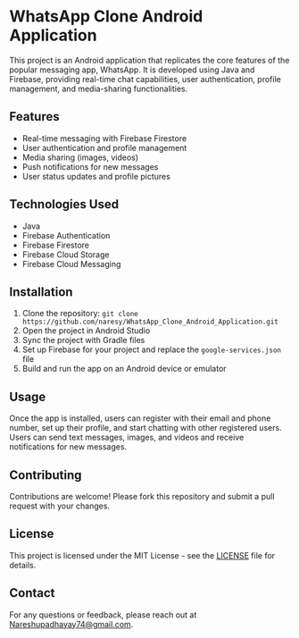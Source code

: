 <h1>WhatsApp Clone Android Application</h1>

<p>This project is an Android application that replicates the core features of the popular messaging app, WhatsApp. It is developed using Java and Firebase, providing real-time chat capabilities, user authentication, profile management, and media-sharing functionalities.</p>

<h2>Features</h2>
<ul>
    <li>Real-time messaging with Firebase Firestore</li>
    <li>User authentication and profile management</li>
    <li>Media sharing (images, videos)</li>
    <li>Push notifications for new messages</li>
    <li>User status updates and profile pictures</li>
</ul>

<h2>Technologies Used</h2>
<ul>
    <li>Java</li>
    <li>Firebase Authentication</li>
    <li>Firebase Firestore</li>
    <li>Firebase Cloud Storage</li>
    <li>Firebase Cloud Messaging</li>
</ul>

<h2>Installation</h2>
<ol>
    <li>Clone the repository: <code>git clone https://github.com/naresy/WhatsApp_Clone_Android_Application.git</code></li>
    <li>Open the project in Android Studio</li>
    <li>Sync the project with Gradle files</li>
    <li>Set up Firebase for your project and replace the <code>google-services.json</code> file</li>
    <li>Build and run the app on an Android device or emulator</li>
</ol>

<h2>Usage</h2>
<p>Once the app is installed, users can register with their email and phone number, set up their profile, and start chatting with other registered users. Users can send text messages, images, and videos and receive notifications for new messages.</p>

<h2>Contributing</h2>
<p>Contributions are welcome! Please fork this repository and submit a pull request with your changes.</p>

<h2>License</h2>
<p>This project is licensed under the MIT License - see the <a href="LICENSE">LICENSE</a> file for details.</p>

<h2>Contact</h2>
<p>For any questions or feedback, please reach out at <a href="mailto:nareshupadhayay74@gmail.com">Nareshupadhayay74@gmail.com</a>.</p>

</body>
</html>
